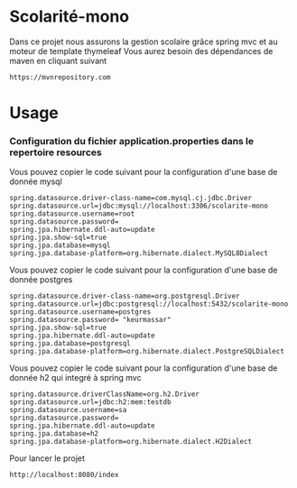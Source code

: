 # Scolarité-mono
Dans ce projet nous assurons la gestion scolaire grâce spring mvc et au moteur de template thymeleaf 
Vous aurez besoin des dépendances de maven en cliquant suivant
``````
https://mvnrepository.com
`````` 
# Usage
### Configuration du fichier application.properties dans le  repertoire resources
Vous pouvez copier le code suivant pour la configuration d'une base de donnée mysql
````````
spring.datasource.driver-class-name=com.mysql.cj.jdbc.Driver
spring.datasource.url=jdbc:mysql://localhost:3306/scolarite-mono
spring.datasource.username=root
spring.datasource.password=
spring.jpa.hibernate.ddl-auto=update
spring.jpa.show-sql=true
spring.jpa.database=mysql
spring.jpa.database-platform=org.hibernate.dialect.MySQL8Dialect
````````
Vous pouvez copier le code suivant pour la configuration d'une base de donnée postgres
````````
spring.datasource.driver-class-name=org.postgresql.Driver
spring.datasource.url=jdbc:postgresql://localhost:5432/scolarite-mono
spring.datasource.username=postgres
spring.datasource.password= "keurmassar"
spring.jpa.show-sql=true
spring.jpa.hibernate.ddl-auto=update
spring.jpa.database=postgresql
spring.jpa.database-platform=org.hibernate.dialect.PostgreSQLDialect
````````

Vous pouvez copier le code suivant pour la configuration d'une base de donnée h2 qui integré à spring mvc

````````
spring.datasource.driverClassName=org.h2.Driver
spring.datasource.url=jdbc:h2:mem:testdb
spring.datasource.username=sa
spring.datasource.password=
spring.jpa.hibernate.ddl-auto=update
spring.jpa.database=h2
spring.jpa.database-platform=org.hibernate.dialect.H2Dialect
````````

Pour lancer le projet 
``````
http://localhost:8080/index
``````

